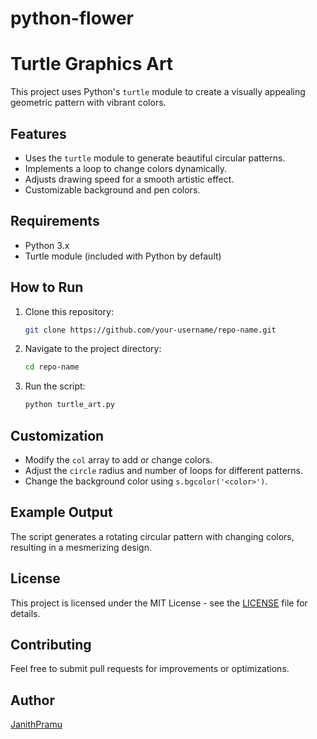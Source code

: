 # python-flower
# Turtle Graphics Art

This project uses Python's `turtle` module to create a visually appealing geometric pattern with vibrant colors.

## Features
- Uses the `turtle` module to generate beautiful circular patterns.
- Implements a loop to change colors dynamically.
- Adjusts drawing speed for a smooth artistic effect.
- Customizable background and pen colors.

## Requirements
- Python 3.x
- Turtle module (included with Python by default)

## How to Run
1. Clone this repository:
   ```bash
   git clone https://github.com/your-username/repo-name.git
   ```
2. Navigate to the project directory:
   ```bash
   cd repo-name
   ```
3. Run the script:
   ```bash
   python turtle_art.py
   ```

## Customization
- Modify the `col` array to add or change colors.
- Adjust the `circle` radius and number of loops for different patterns.
- Change the background color using `s.bgcolor('<color>')`.

## Example Output
The script generates a rotating circular pattern with changing colors, resulting in a mesmerizing design.

## License
This project is licensed under the MIT License - see the [LICENSE](LICENSE) file for details.

## Contributing
Feel free to submit pull requests for improvements or optimizations.

## Author
[JanithPramu](https://github.com/JanithPramu)


